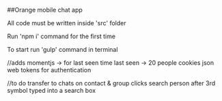 ##Orange mobile chat app

All code must be written inside 'src' folder

Run 'npm i' command for the first time

To start run 'gulp' command in terminal


//adds
momentjs -> for last seen time
last seen -> 20 people
cookies
json web tokens for authentication


//to do
transfer to chats on contact & group clicks
search person after 3rd symbol typed into a search box